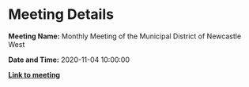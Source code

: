 # Meeting Details

**Meeting Name:** Monthly Meeting of the Municipal District of Newcastle West

**Date and Time:** 2020-11-04 10:00:00

**<a href="https://www.limerick.ie/council/whats-on/monthly-meeting-municipal-district-newcastle-west-55" target="_blank">Link to meeting</a>**
